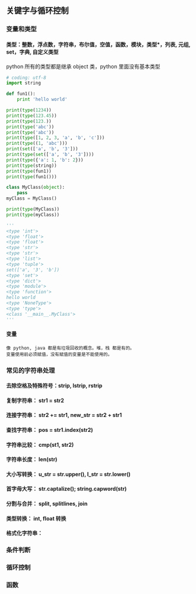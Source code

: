## 关键字与循环控制
### 变量和类型
#### 类型：整数，浮点数，字符串，布尔值，空值，函数，模块，类型*，列表, 元组, set，字典, 自定义类型
python 所有的类型都是继承 object 类，python 里面没有基本类型
```python
# coding: utf-8
import string

def fun1():
    print 'hello world'

print(type(1234))
print(type(123.45))
print(type(123.))
print(type('abc'))
print(type('abc'))
print(type([1, 2, 3, 'a', 'b', 'c']))
print(type((1, 'abc')))
print(set(['a', 'b', '3']))
print(type(set(['a', 'b', '3'])))
print(type({'a': 1, 'b': 2}))
print(type(string))
print(type(fun1))
print(type(fun1()))

class MyClass(object):
    pass
myClass = MyClass()

print(type(MyClass))
print(type(myClass))

'''
<type 'int'>
<type 'float'>
<type 'float'>
<type 'str'>
<type 'str'>
<type 'list'>
<type 'tuple'>
set(['a', '3', 'b'])
<type 'set'>
<type 'dict'>
<type 'module'>
<type 'function'>
hello world
<type 'NoneType'>
<type 'type'>
<class '__main__.MyClass'>
'''
```
#### 变量
    像 python, java 都是有垃圾回收的概念。堆，栈 都是有的。
    变量使用前必须赋值，没有赋值的变量是不能使用的。
### 常见的字符串处理
#### 去除空格及特殊符号：strip, lstrip, rstrip 
#### 复制字符串： str1 = str2
#### 连接字符串： str2 += str1, new_str = str2 + str1
#### 查找字符串： pos = str1.index(str2)
#### 字符串比较： cmp(st1, str2)
#### 字符串长度： len(str)
#### 大小写转换： u_str = str.upper(), l_str = str.lower()
#### 首字母大写： str.captalize(); string.capword(str)
#### 分割与合并： split, splitlines, join
#### 类型转换： int, float 转换
#### 格式化字符串：
### 条件判断
### 循环控制
### 函数